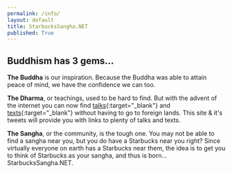```yaml
---
permalink: /info/
layout: default
title: StarbucksSangha.NET
published: True
---
```

## Buddhism has 3 gems...

<b>The Buddha</b> is our inspiration. Because the Buddha was able to attain peace of mind, we have the confidence we can too.

<b>The Dharma</b>, or teachings, used to be hard to find. But with the advent of the internet you can now find [talks](https://www.dhammatalks.org/mp3_collections_index.html){:target="_blank"} and [texts](https://www.dhammatalks.org/suttas/index.html){:target="_blank"} without having to go to foreign lands. This site & it's tweets will provide you with links to plenty of talks and texts.

<b>The Sangha</b>, or the community, is the tough one. You may not be able to find a sangha near you, but you do have a Starbucks near you right? Since virtually everyone on earth has a Starbucks near them, the idea is to get you to think of Starbucks as your sangha, and thus is born... StarbucksSangha.NET.

<!--
More to come...

<div style="float; margin-bottom:25px;"></div>
<center><font size="-1">DRAFT ONLY - edited - thursday 9/6 </font></center>
-->
